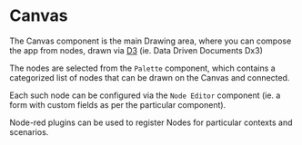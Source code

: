 # Canvas

The Canvas component is the main Drawing area, where you can compose the app from nodes, drawn via [D3](https://d3js.org/) (ie. Data Driven Documents Dx3)

The nodes are selected from the `Palette` component, which contains a categorized list of nodes that can be drawn on the Canvas and connected.

Each such node can be configured via the `Node Editor` component (ie. a form with custom fields as per the particular component).

Node-red plugins can be used to register Nodes for particular contexts and scenarios.
